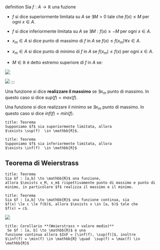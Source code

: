 definition
Sia $f : A \to \mathbb{R}$ una fuzione

-   $f$ si dice superiormente limitata su $A$ se $\exists M > 0$ tale
    che $f(x) \le M$ per ogni $x \in A$.

-   $f$ si dice inferiormente limitata su $A$ se
    $\exists M : f(x) \ge -M$ per ogni $x \in A$.

-   $x_m \in A$ si dice punto di massimo di $f$ in $A$ se
    $f(x) \le f(x_m) \forall x \in A$.

-   $x_m \in A$ si dice punto di minimo di $f$ in $A$ se
    $f(x_m) \le f(x)$ per ogni $x \in A$.

-   $M \in \mathbb{R}$ è detto estremo superiore di $f$ in $A$ se:

![](grafico_massimo_superiore.png)

![](grafico_minimo_inferiore.png)
:::

Una funzione si dice **realizzare il massimo** se $\exists x_m$ punto di
massimo. In questo caso si dice $sup(f) = max(f)$.

Una funzione si dice realizzare il minimo se $\exists x_m$ punto di
massimo. In questo caso si dice $inf(f) = min(f)$.


```ad-note
title: Teorema
Supponiamo $f$ sia superiormente limitata, allora
$\exists \sup(f)  \in \mathbb{R}$.
```

```ad-note
title: Teorema
Supponiamo $f$ sia inferiormente limitata, allora
$\exists \inf(f)  \in \mathbb{R}$
```


## Teorema di Weierstrass

```ad-note
title: Teorema
Sia $f : [a,b] \to \mathbb{R}$ una funzione,
allora $\exists x_M, x_m$ rispettivamente punto di massimo e punto di
minimo, in particolare $f$ realizza il massimo e il minimo.
```

```ad-note
title: Teorema
Sia $f : [a,b] \to \mathbb{R}$ una funzione continua, sia
$f(x) \le c \le f(b)$, allora $\exists x \in [a, b)$ tale che
$f(x) = c$.
```


![](grafico_teorema_valore_medio.png)


```ad-note
title: Corollario **(Weierstrass + valore medio)**
 Se $f : [a, b] \to \mathbb{R}$ è una
funzione continua allora $InF = [\inf(f), \sup(f)]$, inoltre
$\inf(f) = \min(f) \in \mathbb{R} \quad  \sup(f) = \max(f) \in \mathbb{R}$
```
